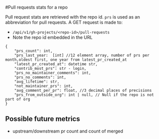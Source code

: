 #Pull requests stats for  a repo

Pull request stats are retrieved with the repo id. `prs` is used as an abbreviation for pull requests.
A GET request is made to:
- `/api/v1/gh-projects/<repo-id>/pull-requests`
- Note the repo id embedded in the URL


```
{
    "prs_count": int,
    "prs_last_year:  [int] //12 element array, number of prs per month,oldest first, one year from latest_pr_created_at
    "latest_pr_created_at": datetime str,
    "contrib_most_prs": str - login,
    "prs_no_maintainer_comments": int,
    "prs_no_comments": int,
    "avg_lifetime": str,
    "not_maintainer_prs": int,
    "avg_comment_per_pr": float, //3 decimal places of precisions
    "prs_from_outside_org": int | null, // Null if the repo is not part of org
}
```

## Possible future metrics

- upstream/downstream pr count and count of merged
